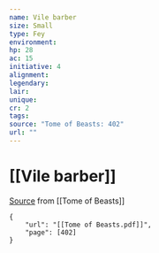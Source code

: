 ```yaml
---
name: Vile barber
size: Small
type: Fey
environment: 
hp: 28
ac: 15
initiative: 4
alignment: 
legendary: 
lair: 
unique: 
cr: 2
tags: 
source: "Tome of Beasts: 402"
url: ""
---
```

# [[Vile barber]]

[Source](zotero://open-pdf/library/items/ULEQWHJM?page=402) from [[Tome of Beasts]]

```pdf
{
	"url": "[[Tome of Beasts.pdf]]",
	"page": [402]
}
```

